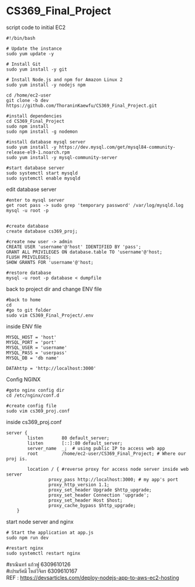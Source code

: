# CS369_Final_Project
script code to initial EC2
```
#!/bin/bash

# Update the instance
sudo yum update -y

# Install Git
sudo yum install -y git

# Install Node.js and npm for Amazon Linux 2
sudo yum install -y nodejs npm

cd /home/ec2-user
git clone -b dev https://github.com/ThoraninKaewfu/CS369_Final_Project.git

#install dependencies
cd CS369_Final_Project
sudo npm install
sudo npm install -g nodemon

#install database mysql server
sudo yum install -y https://dev.mysql.com/get/mysql84-community-release-el9-1.noarch.rpm
sudo yum install -y mysql-community-server

#start database server
sudo systemctl start mysqld
sudo systemctl enable mysqld
```

edit database server
```
#enter to mysql server
get root pass -> sudo grep 'temporary password' /var/log/mysqld.log
mysql -u root -p


#create database
create database cs369_proj;

#create new user -> admin
CREATE USER 'username'@'host' IDENTIFIED BY 'pass';
GRANT ALL PRIVILEGES ON database.table TO 'username'@'host;
FLUSH PRIVILEGES;
SHOW GRANTS FOR 'username'@'host;

#restore database
mysql -u root -p database < dumpfile
```

back to project dir and change ENV file
```
#back to home
cd
#go to git folder
sudo vim CS369_Final_Project/.env
```

inside ENV file
```
MYSQL_HOST = 'host'
MYSQL_PORT = 'port'
MYSQL_USER = 'username'
MYSQL_PASS = 'userpass'
MYSQL_DB = 'db name'

DATAhttp = 'http://localhost:3000'

```

Config NGINX
```
#goto nginx config dir
cd /etc/nginx/conf.d

#create config file
sudo vim cs369_proj.conf
```
inside cs369_proj.conf
```
server {
        listen       80 default_server;
        listen       [::]:80 default_server;
        server_name  _;  # using public IP to access web app
        root         /home/ec2-user/CS369_Final_Project; # Where our proj is.

        location / { #reverse proxy for access node server inside web server
                proxy_pass http://localhost:3000; # my app's port
                proxy_http_version 1.1;
                proxy_set_header Upgrade $http_upgrade;
                proxy_set_header Connection 'upgrade';
                proxy_set_header Host $host;
                proxy_cache_bypass $http_upgrade;
    }
```

start node server and nginx
```
# Start the application at app.js
sudo npm run dev

#restart nginx
sudo systemctl restart nginx
```

#ธรณินทร์ แก้วฟู           6309610126<br>
#เปรมรัศมี ไหล่วิจิตร        6309610167<br>
REF : https://devsarticles.com/deploy-nodejs-app-to-aws-ec2-hosting
